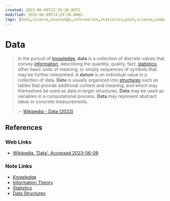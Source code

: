 ```yaml
---
created: 2023-06-09T13:29:26.007Z
modified: 2023-06-09T14:29:38.000Z
tags: [data,science,knowledge,information,statistics,math,science,computer]
---
```

# Data

>In the pursuit of [knowledge][-know],
>**data** is a collection of discrete values that
>convey [information][-info], describing the quantity, quality, fact,
>[statistics][-stats], other basic units of meaning, or simply sequences of
>symbols that may be further interpreted.
>A **datum** is an individual value in a collection of data.
>**Data** is usually organized into [structures][-ds] such as tables that
>provide additional context and meaning,
>and which may themselves be used as data in larger structures.
>**Data** may be used as variables in a computational process.
>**Data** may represent abstract ideas or concrete measurements.
>
>-- [Wikipedia - Data (2023)][wiki-data]

## References

### Web Links

* [Wikipedia. 'Data'. Accessed 2023-06-09][wiki-data]

<!-- Hidden References -->
[wiki-data]: https://en.wikipedia.org/wiki/Data "Wikipedia. 'Data'. Accessed 2023-06-09"

### Note Links

* [Knowledge][-know]
* [Information Theory][-info]
* [Statistics][-stats]
* [Data Structures][-ds]

<!-- Hidden References -->
[-know]: knowledge.md "Knowledge"
[-info]: information-theory.md "Information Theory"
[-stats]: statistics.md "Statistics"
[-ds]: data-structure.md "Data Structures"

